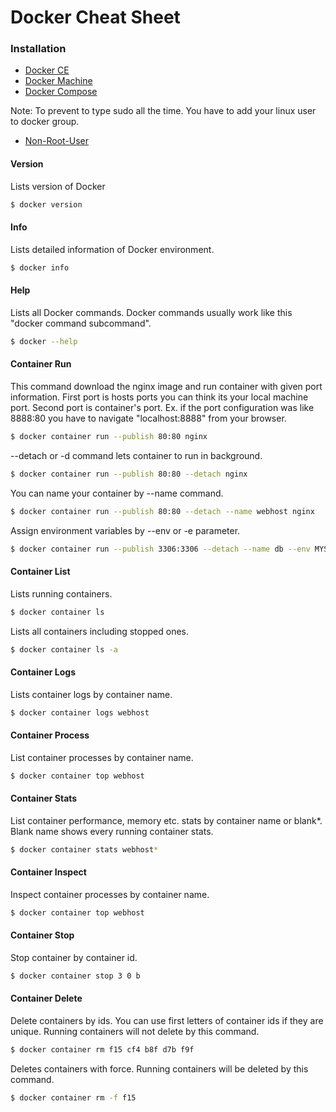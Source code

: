 # Docker Cheat Sheet

### Installation
* [Docker CE]
* [Docker Machine]
* [Docker Compose]

Note: To prevent to type sudo all the time. You have to add your linux user to docker group.
* [Non-Root-User]

#### Version
Lists version of Docker
```sh
$ docker version
```

#### Info
Lists detailed information of Docker environment.
```sh
$ docker info
```

#### Help
Lists all Docker commands. Docker commands usually work like this "docker command subcommand".
```sh
$ docker --help
```

#### Container Run
This command download the nginx image and run container with given port information. First port is hosts ports you can think its your local machine port. Second port is container's port. Ex. if the port configuration was like 8888:80 you have to navigate "localhost:8888" from your browser.
```sh
$ docker container run --publish 80:80 nginx
```

--detach or -d command lets container to run in background.
```sh
$ docker container run --publish 80:80 --detach nginx
```

You can name your container by --name command.
```sh
$ docker container run --publish 80:80 --detach --name webhost nginx
```

Assign environment variables by --env or -e parameter.
```sh
$ docker container run --publish 3306:3306 --detach --name db --env MYSQL_RANDOM_ROOT_PASSWORD=yes mysql
```

#### Container List
Lists running containers.
```sh
$ docker container ls
```

Lists all containers including stopped ones.
```sh
$ docker container ls -a
```

#### Container Logs
Lists container logs by container name.
```sh
$ docker container logs webhost
```

#### Container Process
List container processes by container name.
```sh
$ docker container top webhost
```

#### Container Stats
List container performance, memory etc. stats by container name or blank*. Blank name shows every running container stats.
```sh
$ docker container stats webhost*
```

#### Container Inspect
Inspect container processes by container name.
```sh
$ docker container top webhost  
```

#### Container Stop
Stop container by container id.
```sh
$ docker container stop 3 0 b
```

#### Container Delete
Delete containers by ids. You can use first letters of container ids if they are unique. Running containers will not delete by this command.
```sh
$ docker container rm f15 cf4 b8f d7b f9f
```

Deletes containers with force. Running containers will be deleted by this command.
```sh
$ docker container rm -f f15
```





[Docker CE]: <https://docs.docker.com/install/linux/docker-ce/ubuntu/>
[Docker Machine]: <https://docs.docker.com/machine/install-machine/>
[Docker Compose]: <https://docs.docker.com/compose/install/>
[Non-Root-User]: <https://docs.docker.com/install/linux/linux-postinstall/#manage-docker-as-a-non-root-user>
